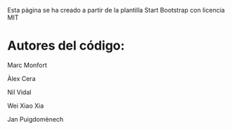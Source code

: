 Esta pàgina se ha creado a partir de la plantilla Start Bootstrap con licencia MIT

# Autores del código:
Marc Monfort

Àlex Cera

Nil Vidal

Wei Xiao Xia

Jan Puigdomènech
